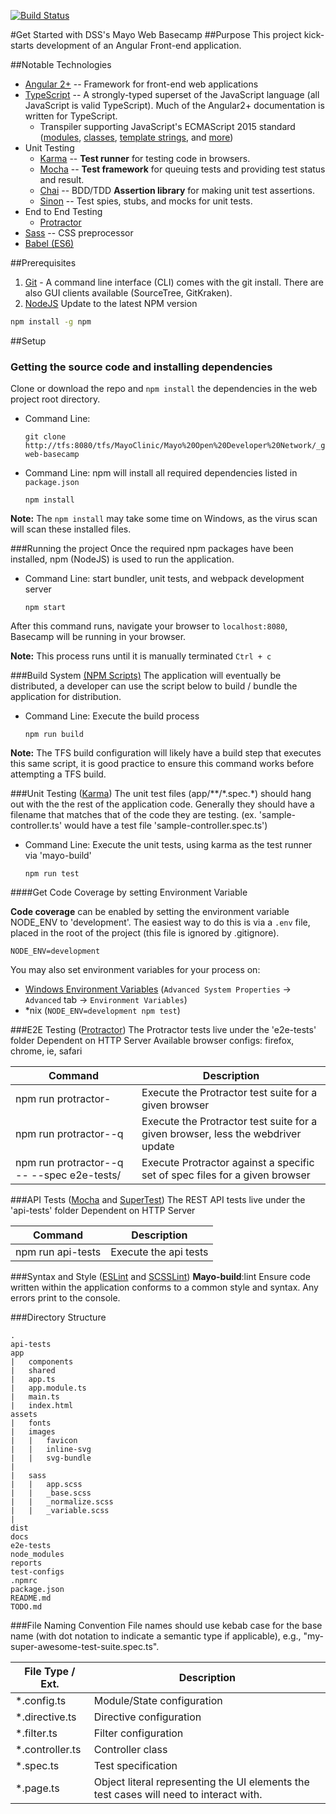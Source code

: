 [![Build Status](http://tfs:8080/tfs/MayoClinic/_apis/public/build/definitions/2f49d3e6-4c50-4efe-9a92-a45130cc4a0a/545/badge)](http://tfs/tfs/MayoClinic/Mayo%20Open%20Developer%20Network/_git/mayo-web-basecamp?path=%2F&version=GBdevelop&_a=contents)

#Get Started with DSS's Mayo Web Basecamp 
##Purpose
This project kick-starts development of an Angular Front-end application.

##Notable Technologies
- [Angular 2+](https://angular.io/) -- Framework for front-end web applications
- [TypeScript](https://www.typescriptlang.org/) -- A strongly-typed superset of the JavaScript language (all JavaScript is valid TypeScript). Much of the Angular2+ documentation is written for TypeScript.
  - Transpiler supporting JavaScript's ECMAScript 2015 standard ([modules](https://babeljs.io/docs/learn-es2015/#modules), [classes](https://babeljs.io/docs/learn-es2015/#classes), [template strings](https://babeljs.io/docs/learn-es2015/#template-strings), and [more](https://babeljs.io/docs/learn-es2015/))
- Unit Testing
  - [Karma](https://karma-runner.github.io/0.13/index.html) -- __Test runner__ for testing code in browsers.
  - [Mocha](https://mochajs.org) -- __Test framework__ for queuing tests and providing test status and result.
  - [Chai](http://chaijs.com/) -- BDD/TDD __Assertion library__ for making unit test assertions.
  - [Sinon](http://sinonjs.org/) -- Test spies, stubs, and mocks for unit tests.
- End to End Testing
  - [Protractor](http://www.protractortest.org/#/)
- [Sass](http://sass-lang.com/) -- CSS preprocessor
- [Babel (ES6)](https://babeljs.io/) 

##Prerequisites
1. [Git](https://git-scm.com/downloads) - A command line interface (CLI) comes with the git install.  There are also GUI clients available (SourceTree, GitKraken).
2. [NodeJS](https://nodejs.org/en/)
Update to the latest NPM version
  ```bash
  npm install -g npm
  ```

##Setup

### Getting the source code and installing dependencies
Clone or download the repo and `npm install` the dependencies in the web project root directory.
- Command Line:
  ```
  git clone http://tfs:8080/tfs/MayoClinic/Mayo%20Open%20Developer%20Network/_git/mayo-web-basecamp 
  ```

- Command Line: npm will install all required dependencies listed in `package.json`
  ```
  npm install
  ```

__Note:__ The `npm install` may take some time on Windows, as the virus scan will scan these installed files.

###Running the project
Once the required npm packages have been installed, npm (NodeJS) is used to run the application.
- Command Line: start bundler, unit tests, and webpack development server
  ```
  npm start 
  ```

After this command runs, navigate your browser to `localhost:8080`, Basecamp will be running in your browser.

__Note:__ This process runs until it is manually terminated `Ctrl + c` 

###Build System [(NPM Scripts)](https://docs.npmjs.com/misc/scripts)
The application will eventually be distributed, a developer can use the script below to build / bundle the application for distribution.
- Command Line: Execute the build process
  ```
  npm run build
  ```

__Note:__ The TFS build configuration will likely have a build step that executes this same script, it is good practice to ensure this command works before attempting a TFS build.

###Unit Testing ([Karma](https://karma-runner.github.io/0.13/index.html))
The unit test files (app/\*\*/\*.spec.*) should hang out with the the rest of the application code. Generally they should have a filename that matches that of the code they are testing. (ex. 'sample-controller.ts' would have a test file 'sample-controller.spec.ts')
- Command Line: Execute the unit tests, using karma as the test runner via 'mayo-build'
  ```
  npm run test
  ```

####Get Code Coverage by setting Environment Variable

__Code coverage__ can be enabled by setting the environment variable NODE_ENV to 'development'. The easiest way to do this is via a `.env` file, placed in the root of the project (this file is ignored by .gitignore).
```
NODE_ENV=development
```

You may also set environment variables for your process on:
  - [Windows Environment Variables](<https://msdn.microsoft.com/en-us/library/windows/desktop/ms682653%28v=vs.85%29.aspx>) (`Advanced System Properties` -> `Advanced` tab -> `Environment Variables`)
  - *nix (`NODE_ENV=development npm test`)


###E2E Testing ([Protractor](http://www.protractortest.org/#/))
The Protractor tests live under the 'e2e-tests' folder
Dependent on HTTP Server
Available browser configs: firefox, chrome, ie, safari

|  Command  |  Description  |
|  -------  |  -----------  |
|  npm run protractor-<browser>  |  Execute the Protractor test suite for a given browser  |
|  npm run protractor-<browser>-q  |  Execute the Protractor test suite for a given browser, less the webdriver update  |
|  npm run protractor-<browser>-q -- --spec e2e-tests/<path to specs>  |  Execute Protractor against a specific set of spec files for a given browser  |


###API Tests ([Mocha](https://mochajs.org/) and [SuperTest](https://github.com/visionmedia/supertest))
The REST API tests live under the 'api-tests' folder
Dependent on HTTP Server

|  Command  |  Description  |
|  ---  |  ---  |
|  npm run api-tests  |  Execute the api tests  |


###Syntax and Style ([ESLint](http://eslint.org/) and [SCSSLint](https://github.com/brigade/scss-lint))
__Mayo-build__:lint Ensure code written within the application conforms to a common style and syntax.  Any errors print to the console.

###Directory Structure
```
.
api-tests
app
|   components
|   shared
|   app.ts
|   app.module.ts
|   main.ts
|   index.html
assets
|   fonts
|   images
|   |   favicon
|   |   inline-svg
|   |   svg-bundle
|   
|   sass
|   |   app.scss
|   |   _base.scss
|   |   _normalize.scss
|   |   _variable.scss
|
dist
docs
e2e-tests
node_modules
reports
test-configs
.npmrc
package.json
README.md
TODO.md
```


###File Naming Convention
File names should use kebab case for the base name (with dot notation to indicate a semantic type if applicable), e.g., "my-super-awesome-test-suite.spec.ts".

|  File Type / Ext.  |  Description  |
|  ---  |  ---  |
|  *.config.ts  |  Module/State configuration  |
|  *.directive.ts  |  Directive configuration  |
|  *.filter.ts  | Filter configuration
|  *.controller.ts  |  Controller class  |
|  *.spec.ts  |  Test specification  |
|  *.page.ts  |  Object literal representing the UI elements the test cases will need to interact with.  |
